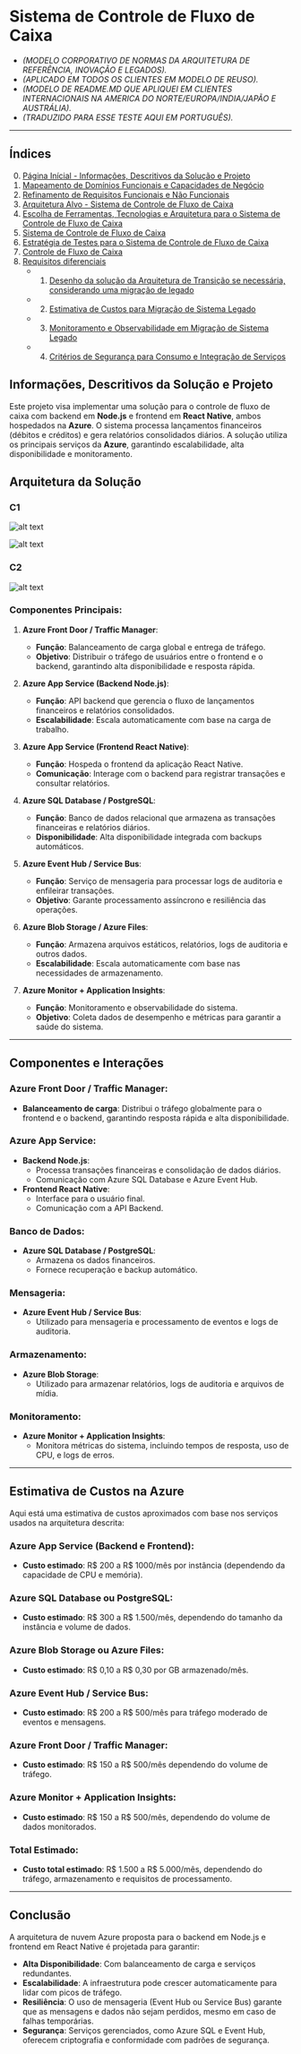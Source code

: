 # Sistema de Controle de Fluxo de Caixa

- *(MODELO CORPORATIVO DE NORMAS DA ARQUITETURA DE REFERÊNCIA, INOVAÇÃO E LEGADOS).*
- *(APLICADO EM TODOS OS CLIENTES EM MODELO DE REUSO).* 
- *(MODELO DE README.MD QUE APLIQUEI EM CLIENTES INTERNACIONAIS NA AMERICA DO NORTE/EUROPA/INDIA/JAPÃO E AUSTRÁLIA).* 
- *(TRADUZIDO PARA ESSE TESTE AQUI EM PORTUGUÊS).*

---

## Índices

0. [Página Inícial - Informações, Descritivos da Solução e Projeto](#)
1. [Mapeamento de Domínios Funcionais e Capacidades de Negócio](https://github.com/kleberimeusp/desafio-arquiteto-solucao-ago2024/blob/main/Sistema%20de%20Controle%20de%20Fluxo%20de%20Caixa/C4%20Model%20Architect/1.%20Mapeamento%20de%20Dom%C3%ADnios%20Funcionais%20e%20Capacidades%20de%20Neg%C3%B3cio/README.md)
2. [Refinamento de Requisitos Funcionais e Não Funcionais](https://github.com/kleberimeusp/desafio-arquiteto-solucao-ago2024/blob/main/Sistema%20de%20Controle%20de%20Fluxo%20de%20Caixa/C4%20Model%20Architect/2.%20Requisitos%20Funcionais%20e%20N%C3%A3o-Funcionais/README.md)
3. [Arquitetura Alvo - Sistema de Controle de Fluxo de Caixa](https://github.com/kleberimeusp/desafio-arquiteto-solucao-ago2024/blob/main/Sistema%20de%20Controle%20de%20Fluxo%20de%20Caixa/C4%20Model%20Architect/3.%20Desenho%20da%20solu%C3%A7%C3%A3o%20completo%20(Arquitetura%20Alvo)/README.md)
4. [Escolha de Ferramentas, Tecnologias e Arquitetura para o Sistema de Controle de Fluxo de Caixa](https://github.com/kleberimeusp/desafio-arquiteto-solucao-ago2024/blob/main/Sistema%20de%20Controle%20de%20Fluxo%20de%20Caixa/C4%20Model%20Architect/4.%20Justificativa%20na%20decis%C3%A3o-escolha%20de%20ferramentas-tecnologias%20e%20de%20tipo%20de%20arquitetura/README.md)
5. [Sistema de Controle de Fluxo de Caixa](https://github.com/kleberimeusp/desafio-arquiteto-solucao-ago2024/blob/main/Sistema%20de%20Controle%20de%20Fluxo%20de%20Caixa/C4%20Model%20Architect/5.%20Pode%20ser%20feito%20na%20linguagem%20que%20voc%C3%AA%20domina/README.md)
6. [Estratégia de Testes para o Sistema de Controle de Fluxo de Caixa](https://github.com/kleberimeusp/desafio-arquiteto-solucao-ago2024/blob/main/Sistema%20de%20Controle%20de%20Fluxo%20de%20Caixa/C4%20Model%20Architect/6.%20Testes/README.md)
7. [Controle de Fluxo de Caixa](https://github.com/kleberimeusp/desafio-arquiteto-solucao-ago2024/blob/main/Sistema%20de%20Controle%20de%20Fluxo%20de%20Caixa/C4%20Model%20Architect/7.%20Hospedar%20em%20reposit%C3%B3rio%20publico%20(GitHub)/README.md)
8. [Requisitos diferenciais](#)
   - 1. [Desenho da solução da Arquitetura de Transição se necessária, considerando uma migração de legado](https://github.com/kleberimeusp/desafio-arquiteto-solucao-ago2024/blob/main/Sistema%20de%20Controle%20de%20Fluxo%20de%20Caixa/C4%20Model%20Architect/8.%20Requisitos%20diferenciais/1.%20Desenho%20da%20solu%C3%A7%C3%A3o%20da%20Arquitetura%20de%20Transi%C3%A7%C3%A3o%2C%20migra%C3%A7%C3%A3o%20do%20legado/README.md)
   - 2. [Estimativa de Custos para Migração de Sistema Legado](https://github.com/kleberimeusp/desafio-arquiteto-solucao-ago2024/tree/main/Sistema%20de%20Controle%20de%20Fluxo%20de%20Caixa/C4%20Model%20Architect/8.%20Requisitos%20diferenciais/2.%20Estimativa%20de%20custos%20com%20infraestrutura%20e%20licen%C3%A7as)
   - 3. [Monitoramento e Observabilidade em Migração de Sistema Legado](https://github.com/kleberimeusp/desafio-arquiteto-solucao-ago2024/blob/main/Sistema%20de%20Controle%20de%20Fluxo%20de%20Caixa/C4%20Model%20Architect/8.%20Requisitos%20diferenciais/1.%20Desenho%20da%20solu%C3%A7%C3%A3o%20da%20Arquitetura%20de%20Transi%C3%A7%C3%A3o%2C%20migra%C3%A7%C3%A3o%20do%20legado/README.md)
   - 4. [Critérios de Segurança para Consumo e Integração de Serviços](https://github.com/kleberimeusp/desafio-arquiteto-solucao-ago2024/blob/main/Sistema%20de%20Controle%20de%20Fluxo%20de%20Caixa/C4%20Model%20Architect/8.%20Requisitos%20diferenciais/4.%20Crit%C3%A9rios%20de%20seguran%C3%A7a%20para%20consumo%20(integra%C3%A7%C3%A3o)%20de%20servi%C3%A7os/README.md)


## Informações, Descritivos da Solução e Projeto

Este projeto visa implementar uma solução para o controle de fluxo de caixa com backend em **Node.js** e frontend em **React Native**, ambos hospedados na **Azure**. O sistema processa lançamentos financeiros (débitos e créditos) e gera relatórios consolidados diários. A solução utiliza os principais serviços da **Azure**, garantindo escalabilidade, alta disponibilidade e monitoramento.

## Arquitetura da Solução

### C1

![alt text](/Sistema%20de%20Controle%20de%20Fluxo%20de%20Caixa/C4%20Model%20Architect/0.%20default/10.%20C4/C1/structurizr-SystemContext-001%20(3).png)


![alt text](/Sistema%20de%20Controle%20de%20Fluxo%20de%20Caixa/C4%20Model%20Architect/0.%20default/10.%20C4/C1/structurizr-SystemContext-001%20(4).png)

### C2

![alt text](/Sistema%20de%20Controle%20de%20Fluxo%20de%20Caixa/C4%20Model%20Architect/0.%20default/10.%20C4/C2/structurizr-Container-001%20(5).png)

### Componentes Principais:

1. **Azure Front Door / Traffic Manager**:
   - **Função**: Balanceamento de carga global e entrega de tráfego.
   - **Objetivo**: Distribuir o tráfego de usuários entre o frontend e o backend, garantindo alta disponibilidade e resposta rápida.

2. **Azure App Service (Backend Node.js)**:
   - **Função**: API backend que gerencia o fluxo de lançamentos financeiros e relatórios consolidados.
   - **Escalabilidade**: Escala automaticamente com base na carga de trabalho.
   
3. **Azure App Service (Frontend React Native)**:
   - **Função**: Hospeda o frontend da aplicação React Native.
   - **Comunicação**: Interage com o backend para registrar transações e consultar relatórios.

4. **Azure SQL Database / PostgreSQL**:
   - **Função**: Banco de dados relacional que armazena as transações financeiras e relatórios diários.
   - **Disponibilidade**: Alta disponibilidade integrada com backups automáticos.

5. **Azure Event Hub / Service Bus**:
   - **Função**: Serviço de mensageria para processar logs de auditoria e enfileirar transações.
   - **Objetivo**: Garante processamento assíncrono e resiliência das operações.

6. **Azure Blob Storage / Azure Files**:
   - **Função**: Armazena arquivos estáticos, relatórios, logs de auditoria e outros dados.
   - **Escalabilidade**: Escala automaticamente com base nas necessidades de armazenamento.

7. **Azure Monitor + Application Insights**:
   - **Função**: Monitoramento e observabilidade do sistema.
   - **Objetivo**: Coleta dados de desempenho e métricas para garantir a saúde do sistema.

---

## Componentes e Interações

### Azure Front Door / Traffic Manager:
- **Balanceamento de carga**: Distribui o tráfego globalmente para o frontend e o backend, garantindo resposta rápida e alta disponibilidade.

### Azure App Service:
- **Backend Node.js**:
  - Processa transações financeiras e consolidação de dados diários.
  - Comunicação com Azure SQL Database e Azure Event Hub.
- **Frontend React Native**:
  - Interface para o usuário final.
  - Comunicação com a API Backend.

### Banco de Dados:
- **Azure SQL Database / PostgreSQL**:
  - Armazena os dados financeiros.
  - Fornece recuperação e backup automático.

### Mensageria:
- **Azure Event Hub / Service Bus**:
  - Utilizado para mensageria e processamento de eventos e logs de auditoria.

### Armazenamento:
- **Azure Blob Storage**:
  - Utilizado para armazenar relatórios, logs de auditoria e arquivos de mídia.

### Monitoramento:
- **Azure Monitor + Application Insights**:
  - Monitora métricas do sistema, incluindo tempos de resposta, uso de CPU, e logs de erros.

---

## Estimativa de Custos na Azure

Aqui está uma estimativa de custos aproximados com base nos serviços usados na arquitetura descrita:

### **Azure App Service (Backend e Frontend)**:
- **Custo estimado**: R$ 200 a R$ 1000/mês por instância (dependendo da capacidade de CPU e memória).

### **Azure SQL Database ou PostgreSQL**:
- **Custo estimado**: R$ 300 a R$ 1.500/mês, dependendo do tamanho da instância e volume de dados.

### **Azure Blob Storage ou Azure Files**:
- **Custo estimado**: R$ 0,10 a R$ 0,30 por GB armazenado/mês.

### **Azure Event Hub / Service Bus**:
- **Custo estimado**: R$ 200 a R$ 500/mês para tráfego moderado de eventos e mensagens.

### **Azure Front Door / Traffic Manager**:
- **Custo estimado**: R$ 150 a R$ 500/mês dependendo do volume de tráfego.

### **Azure Monitor + Application Insights**:
- **Custo estimado**: R$ 150 a R$ 500/mês, dependendo do volume de dados monitorados.

### **Total Estimado**:
- **Custo total estimado**: R$ 1.500 a R$ 5.000/mês, dependendo do tráfego, armazenamento e requisitos de processamento.

---

## Conclusão

A arquitetura de nuvem Azure proposta para o backend em Node.js e frontend em React Native é projetada para garantir:

- **Alta Disponibilidade**: Com balanceamento de carga e serviços redundantes.
- **Escalabilidade**: A infraestrutura pode crescer automaticamente para lidar com picos de tráfego.
- **Resiliência**: O uso de mensageria (Event Hub ou Service Bus) garante que as mensagens e dados não sejam perdidos, mesmo em caso de falhas temporárias.
- **Segurança**: Serviços gerenciados, como Azure SQL e Event Hub, oferecem criptografia e conformidade com padrões de segurança.

